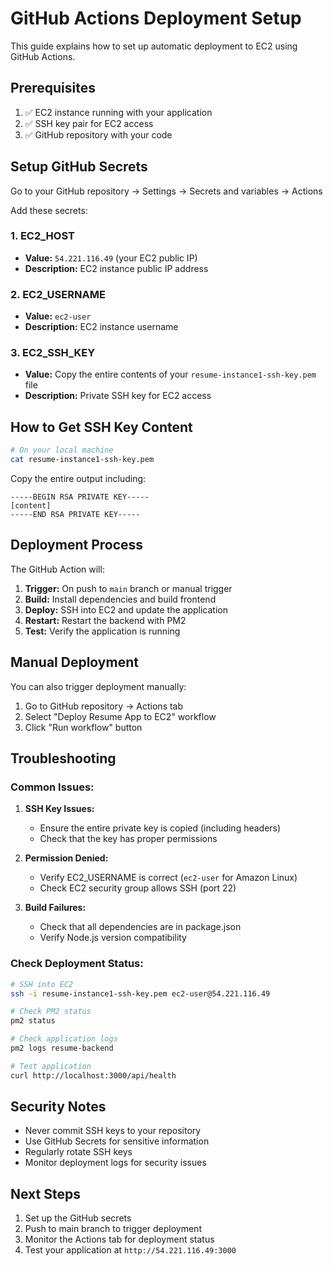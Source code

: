 # GitHub Actions Deployment Setup

This guide explains how to set up automatic deployment to EC2 using GitHub Actions.

## Prerequisites

1. ✅ EC2 instance running with your application
2. ✅ SSH key pair for EC2 access
3. ✅ GitHub repository with your code

## Setup GitHub Secrets

Go to your GitHub repository → Settings → Secrets and variables → Actions

Add these secrets:

### 1. EC2_HOST
- **Value:** `54.221.116.49` (your EC2 public IP)
- **Description:** EC2 instance public IP address

### 2. EC2_USERNAME
- **Value:** `ec2-user`
- **Description:** EC2 instance username

### 3. EC2_SSH_KEY
- **Value:** Copy the entire contents of your `resume-instance1-ssh-key.pem` file
- **Description:** Private SSH key for EC2 access

## How to Get SSH Key Content

```bash
# On your local machine
cat resume-instance1-ssh-key.pem
```

Copy the entire output including:
```
-----BEGIN RSA PRIVATE KEY-----
[content]
-----END RSA PRIVATE KEY-----
```

## Deployment Process

The GitHub Action will:

1. **Trigger:** On push to `main` branch or manual trigger
2. **Build:** Install dependencies and build frontend
3. **Deploy:** SSH into EC2 and update the application
4. **Restart:** Restart the backend with PM2
5. **Test:** Verify the application is running

## Manual Deployment

You can also trigger deployment manually:

1. Go to GitHub repository → Actions tab
2. Select "Deploy Resume App to EC2" workflow
3. Click "Run workflow" button

## Troubleshooting

### Common Issues:

1. **SSH Key Issues:**
   - Ensure the entire private key is copied (including headers)
   - Check that the key has proper permissions

2. **Permission Denied:**
   - Verify EC2_USERNAME is correct (`ec2-user` for Amazon Linux)
   - Check EC2 security group allows SSH (port 22)

3. **Build Failures:**
   - Check that all dependencies are in package.json
   - Verify Node.js version compatibility

### Check Deployment Status:

```bash
# SSH into EC2
ssh -i resume-instance1-ssh-key.pem ec2-user@54.221.116.49

# Check PM2 status
pm2 status

# Check application logs
pm2 logs resume-backend

# Test application
curl http://localhost:3000/api/health
```

## Security Notes

- Never commit SSH keys to your repository
- Use GitHub Secrets for sensitive information
- Regularly rotate SSH keys
- Monitor deployment logs for security issues

## Next Steps

1. Set up the GitHub secrets
2. Push to main branch to trigger deployment
3. Monitor the Actions tab for deployment status
4. Test your application at `http://54.221.116.49:3000`
